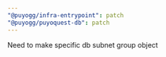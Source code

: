 ```yaml
---
"@puyogg/infra-entrypoint": patch
"@puyogg/puyoquest-db": patch
---
```


Need to make specific db subnet group object
